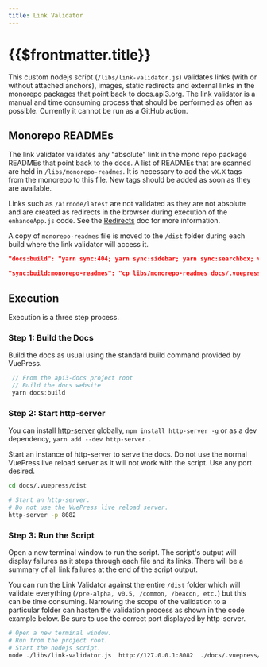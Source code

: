 ```yaml
---
title: Link Validator
---
```


# {{$frontmatter.title}}

<TocHeader />
<TOC class="table-of-contents" :include-level="[2,3]" />

This custom nodejs script (`/libs/link-validator.js`) validates links (with or
without attached anchors), images, static redirects and external links in the
monorepo packages that point back to docs.api3.org. The link validator is a
manual and time consuming process that should be performed as often as possible.
Currently it cannot be run as a GitHub action.

## Monorepo READMEs

The link validator validates any "absolute" link in the mono repo package
READMEs that point back to the docs. A list of READMEs that are scanned are held
in `/libs/monorepo-readmes`. It is necessary to add the `vX.X` tags from the
monorepo to this file. New tags should be added as soon as they are available.

Links such as `/airnode/latest` are not validated as they are not absolute and
are created as redirects in the browser during execution of the `enhanceApp.js`
code. See the [Redirects](./redirects.md) doc for more information.

A copy of `monorepo-readmes` file is moved to the `/dist` folder during each
build where the link validator will access it.

```json
"docs:build": "yarn sync:404; yarn sync:sidebar; yarn sync:searchbox; vuepress build docs; yarn sync:build:monorepo-readmes;"

"sync:build:monorepo-readmes": "cp libs/monorepo-readmes docs/.vuepress/dist/monorepo-readmes-sync"
```

## Execution

Execution is a three step process.

### Step 1: Build the Docs

Build the docs as usual using the standard build command provided by VuePress.

```js
 // From the api3-docs project root
 // Build the docs website
 yarn docs:build

```

### Step 2: Start http-server

You can install [http-server](https://www.npmjs.com/package/http-server)
globally, `npm install http-server -g` or as a dev dependency,
`yarn add --dev http-server `.

Start an instance of http-server to serve the docs. Do not use the normal
VuePress live reload server as it will not work with the script. Use any port
desired.

```sh
cd docs/.vuepress/dist

# Start an http-server.
# Do not use the VuePress live reload server.
http-server -p 8082
```

### Step 3: Run the Script

Open a new terminal window to run the script. The script's output will display
failures as it steps through each file and its links. There will be a summary of
all link failures at the end of the script output.

You can run the Link Validator against the entire `/dist` folder which will
validate everything (`/pre-alpha, v0.5, /common, /beacon, etc.`) but this can be
time consuming. Narrowing the scope of the validation to a particular folder can
hasten the validation process as shown in the code example below. Be sure to use
the correct port displayed by http-server.

```sh
# Open a new terminal window.
# Run from the project root.
# Start the nodejs script.
node ./libs/link-validator.js  http://127.0.0.1:8082  ./docs/.vuepress/dist/airnode/v0.5
```
